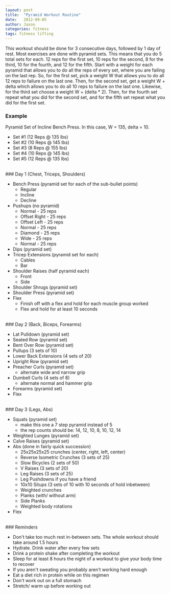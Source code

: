 ```yaml
---
layout: post
title:  "Pyramid Workout Routine"
date:   2012-09-05
author: Jason
categories: fitness
tags: fitness lifting
---
```



This workout should be done for 3 consecutive days, followed by 1 day of rest.
Most exercises are done with pyramid sets. This means that you do 5 total sets for each.
12 reps for the first set, 10 reps for the second, 8 for the third, 10 for the fourth, and 12 for the fifth.
Start with a weight for each pyramid that allows you to do all the reps of every set,
where you are failing on the last rep. So, for the first set, pick a weight W that allows you to do
all 12 reps to failure on the last one. Then, for the second set, get a weight W + delta which allows
you to do all 10 reps to failure on the last one. Likewise, for the third set choose a weight W + (delta * 2).
Then, for the fourth set repeat what you did for the second set, and for the fifth set repeat what you
did for the first set.


### Example

Pyramid Set of Incline Bench Press. In this case, W = 135, delta = 10.

- Set #1 (12 Reps @ 135 lbs)
- Set #2 (10 Reps @ 145 lbs)
- Set #3 (8 Reps @ 155 lbs)
- Set #4 (10 Reps @ 145 lbs)
- Set #5 (12 Reps @ 135 lbs)

<br>
### Day 1 (Chest, Triceps, Shoulders)

- Bench Press (pyramid set for each of the sub-bullet points)
  - Regular
  - Incline
  - Decline
- Pushups (no pyramid)
  - Normal - 25 reps
  - Offset Right - 25 reps
  - Offset Left - 25 reps
  - Normal - 25 reps
  - Diamond - 25 reps
  - Wide - 25 reps
  - Normal - 25 reps
- Dips (pyramid set)
- Tricep Extensions (pyramid set for each)
  - Cables
  - Bar
- Shoulder Raises (half pyramid each)
  - Front
  - Side
- Shoulder Shrugs (pyramid set)
- Shoulder Press (pyramid set)
- Flex
  - Finish off with a flex and hold for each muscle group worked
  - Flex and hold for at least 10 seconds

<br>
### Day 2 (Back, Biceps, Forearms)

- Lat Pulldown (pyramid set)
- Seated Row (pyramid set)
- Bent Over Row (pyramid set)
- Pullups (3 sets of 10)
- Lower Back Extensions (4 sets of 20)
- Upright Row (pyramid set)
- Preacher Curls (pyramid set)
  - alternate wide and narrow grip
- Dumbell Curls (4 sets of 8)
  - alternate normal and hammer grip
- Forearms (pyramid set)
- Flex

<br>
### Day 3 (Legs, Abs)

- Squats (pyramid set)
  - make this one a 7 step pyramid instead of 5
  - the rep counts should be: 14, 12, 10, 8, 10, 12, 14
- Weighted Lunges (pyramid set)
- Calve Raises (pyramid set)
- Abs (done in fairly quick succession)
  - 25x25x25x25 crunches (center, right, left, center)
  - Reverse Isometric Crunches (3 sets of 25)
  - Slow Bicycles (2 sets of 50)
  - V Raises (3 sets of 20)
  - Leg Raises (3 sets of 25)
  - Leg Pushdowns if you have a friend
  - 10x10 Situps (3 sets of 10 with 10 seconds of hold inbetween)
  - Weighted crunches
  - Planks (with/ without arm)
  - Side Planks
  - Weighted body rotations
- Flex

<br>
### Reminders

- Don't take too much rest in-between sets. The whole workout should take around 1.5 hours
- Hydrate. Drink water after every few sets
- Drink a protein shake after completing the workout
- Sleep for at least 8 hours the night of a workout to give your body time to recover
- If you aren't sweating you probably aren't working hard enough
- Eat a diet rich in protein while on this regimen
- Don't work out on a full stomach
- Stretch/ warm up before working out

